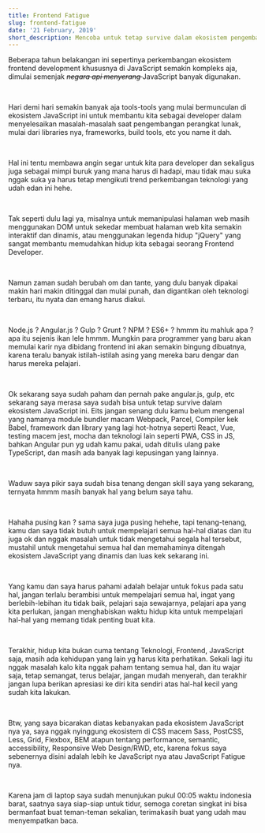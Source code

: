 ```yaml
---
title: Frontend Fatigue
slug: frontend-fatigue
date: '21 February, 2019'
short_description: Mencoba untuk tetap survive dalam ekosistem pengembangan frontend
---
```


Beberapa tahun belakangan ini sepertinya perkembangan ekosistem frontend development khususnya di JavaScript semakin kompleks aja, dimulai semenjak <i style='text-decoration: line-through;'> negara api menyerang </i> JavaScript banyak digunakan.

<br/>

Hari demi hari semakin banyak aja tools-tools yang mulai bermunculan di ekosistem JavaScript ini untuk membantu kita sebagai developer dalam menyelesaikan masalah-masalah saat pengembangan perangkat lunak, mulai dari libraries nya, frameworks, build tools, etc you name it dah. 

<br/>

Hal ini tentu membawa angin segar untuk kita para developer dan sekaligus juga sebagai mimpi buruk yang mana harus di hadapi, mau tidak mau suka nggak suka ya harus tetap mengikuti trend perkembangan teknologi yang udah edan ini hehe.

<br/>

Tak seperti dulu lagi ya, misalnya untuk memanipulasi halaman web masih menggunakan DOM untuk sekedar membuat halaman web kita semakin interaktif dan dinamis, atau menggunakan legenda hidup "jQuery" yang sangat membantu memudahkan hidup kita sebagai seorang Frontend Developer.

<br/>

Namun zaman sudah berubah om dan tante, yang dulu banyak dipakai makin hari makin ditinggal dan mulai punah, dan digantikan oleh teknologi terbaru, itu nyata dan emang harus diakui.

<br/>

Node.js ? Angular.js ? Gulp ? Grunt ? NPM ? ES6+ ? hmmm itu mahluk apa ? apa itu sejenis ikan lele hmmm. Mungkin para programmer yang baru akan memulai karir nya dibidang frontend ini akan semakin bingung dibuatnya, karena teralu banyak istilah-istilah asing yang mereka baru dengar dan harus mereka pelajari.

<br />

Ok sekarang saya sudah paham dan pernah pake angular.js, gulp, etc sekarang saya merasa saya sudah bisa untuk tetap survive dalam ekosistem JavaScript ini. Eits jangan senang dulu kamu belum mengenal yang namanya module bundler macam Webpack, Parcel, Compiler kek Babel, framework dan library yang lagi hot-hotnya seperti React, Vue, testing macem jest, mocha dan teknologi lain seperti PWA, CSS in JS, bahkan Angular pun yg udah kamu pakai, udah ditulis ulang pake TypeScript, dan masih ada banyak lagi kepusingan yang lainnya. 

<br/>

Waduw saya pikir saya sudah bisa tenang dengan skill saya yang sekarang, ternyata hmmm masih banyak hal yang belum saya tahu.

<br/>

Hahaha pusing kan ? sama saya juga pusing hehehe, tapi tenang-tenang, kamu dan saya tidak butuh untuk mempelajari semua hal-hal diatas dan itu juga ok dan nggak masalah untuk tidak mengetahui segala hal tersebut, mustahil untuk mengetahui semua hal dan memahaminya ditengah ekosistem JavaScript yang dinamis dan luas kek sekarang ini.

<br/>

Yang kamu dan saya harus pahami adalah belajar untuk fokus pada satu hal, jangan terlalu berambisi untuk mempelajari semua hal, ingat yang berlebih-lebihan itu tidak baik, pelajari saja sewajarnya, pelajari apa yang kita perlukan, jangan menghabiskan waktu hidup kita untuk mempelajari hal-hal yang memang tidak penting buat kita.

<br/>

Terakhir, hidup kita bukan cuma tentang Teknologi, Frontend, JavaScript saja, masih ada kehidupan yang lain yg harus kita perhatikan. Sekali lagi itu nggak masalah kalo kita nggak paham tentang semua hal, dan itu wajar saja, tetap semangat, terus belajar, jangan mudah menyerah, dan terakhir jangan lupa berikan apresiasi ke diri kita sendiri atas hal-hal kecil yang sudah kita lakukan.

<br/>

Btw, yang saya bicarakan diatas kebanyakan pada ekosistem JavaScript nya ya, saya nggak nyinggung ekosistem di CSS macem Sass, PostCSS, Less, Grid, Flexbox, BEM atapun tentang performance, semantic, accessibility, Responsive Web Design/RWD, etc, karena fokus saya sebenernya disini adalah lebih ke JavaScript nya atau JavaScript Fatigue nya.

<br/>

Karena jam di laptop saya sudah menunjukan pukul 00:05 waktu indonesia barat, saatnya saya siap-siap untuk tidur, semoga coretan singkat ini bisa bermanfaat buat teman-teman sekalian, terimakasih buat yang udah mau menyempatkan baca.

<br/> 